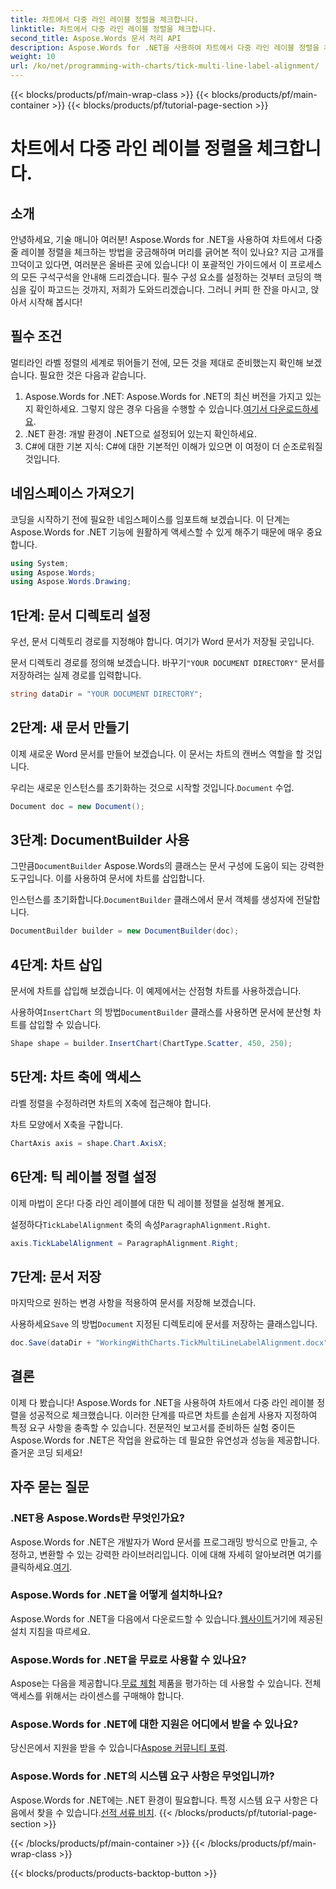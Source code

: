 ```yaml
---
title: 차트에서 다중 라인 레이블 정렬을 체크합니다.
linktitle: 차트에서 다중 라인 레이블 정렬을 체크합니다.
second_title: Aspose.Words 문서 처리 API
description: Aspose.Words for .NET을 사용하여 차트에서 다중 라인 레이블 정렬을 체크하는 방법을 자세한 단계별 가이드와 함께 알아보세요. 모든 레벨의 개발자에게 완벽합니다.
weight: 10
url: /ko/net/programming-with-charts/tick-multi-line-label-alignment/
---
```


{{< blocks/products/pf/main-wrap-class >}}
{{< blocks/products/pf/main-container >}}
{{< blocks/products/pf/tutorial-page-section >}}

# 차트에서 다중 라인 레이블 정렬을 체크합니다.

## 소개

안녕하세요, 기술 매니아 여러분! Aspose.Words for .NET을 사용하여 차트에서 다중 줄 레이블 정렬을 체크하는 방법을 궁금해하며 머리를 긁어본 적이 있나요? 지금 고개를 끄덕이고 있다면, 여러분은 올바른 곳에 있습니다! 이 포괄적인 가이드에서 이 프로세스의 모든 구석구석을 안내해 드리겠습니다. 필수 구성 요소를 설정하는 것부터 코딩의 핵심을 깊이 파고드는 것까지, 저희가 도와드리겠습니다. 그러니 커피 한 잔을 마시고, 앉아서 시작해 봅시다!

## 필수 조건

멀티라인 라벨 정렬의 세계로 뛰어들기 전에, 모든 것을 제대로 준비했는지 확인해 보겠습니다. 필요한 것은 다음과 같습니다.

1.  Aspose.Words for .NET: Aspose.Words for .NET의 최신 버전을 가지고 있는지 확인하세요. 그렇지 않은 경우 다음을 수행할 수 있습니다.[여기서 다운로드하세요](https://releases.aspose.com/words/net/).
2. .NET 환경: 개발 환경이 .NET으로 설정되어 있는지 확인하세요.
3. C#에 대한 기본 지식: C#에 대한 기본적인 이해가 있으면 이 여정이 더 순조로워질 것입니다.

## 네임스페이스 가져오기

코딩을 시작하기 전에 필요한 네임스페이스를 임포트해 보겠습니다. 이 단계는 Aspose.Words for .NET 기능에 원활하게 액세스할 수 있게 해주기 때문에 매우 중요합니다.

```csharp
using System;
using Aspose.Words;
using Aspose.Words.Drawing;
```

## 1단계: 문서 디렉토리 설정

우선, 문서 디렉토리 경로를 지정해야 합니다. 여기가 Word 문서가 저장될 곳입니다.


 문서 디렉토리 경로를 정의해 보겠습니다. 바꾸기`"YOUR DOCUMENT DIRECTORY"` 문서를 저장하려는 실제 경로를 입력합니다.

```csharp
string dataDir = "YOUR DOCUMENT DIRECTORY";
```

## 2단계: 새 문서 만들기

이제 새로운 Word 문서를 만들어 보겠습니다. 이 문서는 차트의 캔버스 역할을 할 것입니다.

 우리는 새로운 인스턴스를 초기화하는 것으로 시작할 것입니다.`Document` 수업.

```csharp
Document doc = new Document();
```

## 3단계: DocumentBuilder 사용

 그만큼`DocumentBuilder` Aspose.Words의 클래스는 문서 구성에 도움이 되는 강력한 도구입니다. 이를 사용하여 문서에 차트를 삽입합니다.

 인스턴스를 초기화합니다.`DocumentBuilder` 클래스에서 문서 객체를 생성자에 전달합니다.

```csharp
DocumentBuilder builder = new DocumentBuilder(doc);
```

## 4단계: 차트 삽입

문서에 차트를 삽입해 보겠습니다. 이 예제에서는 산점형 차트를 사용하겠습니다.

 사용하여`InsertChart` 의 방법`DocumentBuilder` 클래스를 사용하면 문서에 분산형 차트를 삽입할 수 있습니다.

```csharp
Shape shape = builder.InsertChart(ChartType.Scatter, 450, 250);
```

## 5단계: 차트 축에 액세스

라벨 정렬을 수정하려면 차트의 X축에 접근해야 합니다.

차트 모양에서 X축을 구합니다.

```csharp
ChartAxis axis = shape.Chart.AxisX;
```

## 6단계: 틱 레이블 정렬 설정

이제 마법이 온다! 다중 라인 레이블에 대한 틱 레이블 정렬을 설정해 볼게요.

 설정하다`TickLabelAlignment` 축의 속성`ParagraphAlignment.Right`.

```csharp
axis.TickLabelAlignment = ParagraphAlignment.Right;
```

## 7단계: 문서 저장

마지막으로 원하는 변경 사항을 적용하여 문서를 저장해 보겠습니다.

 사용하세요`Save` 의 방법`Document` 지정된 디렉토리에 문서를 저장하는 클래스입니다.

```csharp
doc.Save(dataDir + "WorkingWithCharts.TickMultiLineLabelAlignment.docx");
```

## 결론

이제 다 봤습니다! Aspose.Words for .NET을 사용하여 차트에서 다중 라인 레이블 정렬을 성공적으로 체크했습니다. 이러한 단계를 따르면 차트를 손쉽게 사용자 지정하여 특정 요구 사항을 충족할 수 있습니다. 전문적인 보고서를 준비하든 실험 중이든 Aspose.Words for .NET은 작업을 완료하는 데 필요한 유연성과 성능을 제공합니다. 즐거운 코딩 되세요!

## 자주 묻는 질문

### .NET용 Aspose.Words란 무엇인가요?

 Aspose.Words for .NET은 개발자가 Word 문서를 프로그래밍 방식으로 만들고, 수정하고, 변환할 수 있는 강력한 라이브러리입니다. 이에 대해 자세히 알아보려면 여기를 클릭하세요.[여기](https://reference.aspose.com/words/net/).

### Aspose.Words for .NET을 어떻게 설치하나요?

 Aspose.Words for .NET을 다음에서 다운로드할 수 있습니다.[웹사이트](https://releases.aspose.com/words/net/)거기에 제공된 설치 지침을 따르세요.

### Aspose.Words for .NET을 무료로 사용할 수 있나요?

 Aspose는 다음을 제공합니다.[무료 체험](https://releases.aspose.com/) 제품을 평가하는 데 사용할 수 있습니다. 전체 액세스를 위해서는 라이센스를 구매해야 합니다.

### Aspose.Words for .NET에 대한 지원은 어디에서 받을 수 있나요?

 당신은에서 지원을 받을 수 있습니다[Aspose 커뮤니티 포럼](https://forum.aspose.com/c/words/8).

### Aspose.Words for .NET의 시스템 요구 사항은 무엇입니까?

 Aspose.Words for .NET에는 .NET 환경이 필요합니다. 특정 시스템 요구 사항은 다음에서 찾을 수 있습니다.[선적 서류 비치](https://reference.aspose.com/words/net/).
{{< /blocks/products/pf/tutorial-page-section >}}

{{< /blocks/products/pf/main-container >}}
{{< /blocks/products/pf/main-wrap-class >}}

{{< blocks/products/products-backtop-button >}}
